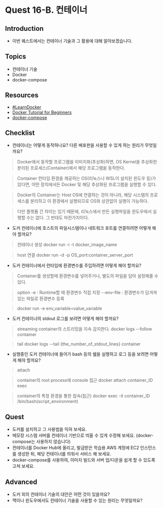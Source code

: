 # Quest 16-B. 컨테이너

## Introduction

- 이번 퀘스트에서는 컨테이너 기술과 그 활용에 대해 알아보겠습니다.

## Topics

- 컨테이너 기술
- Docker
- docker-compose

## Resources

- [#LearnDocker](https://www.docker.com/101-tutorial)
- [Docker Tutorial for Beginners](https://docker-curriculum.com/)
- [docker-compose](https://docs.docker.com/compose/)

## Checklist

- 컨테이너는 어떻게 동작하나요? 다른 배포판을 사용할 수 있게 하는 원리가 무엇일까요?

> Docker에서 동작할 프로그램을 이미지화(추상화)하면, OS Kernel을 추상화한 분리된 프로세스(Container)에서 해당 프로그램을 동작한다.

> Container 런타임 환경을 제공하는 OS(리눅스나 WSL이 설치된 윈도우 등)가 있다면, 어떤 장치에서든 Docker 및 해당 추상화된 프로그램을 실행할 수 있다.

> Docker의 Container는 Host OS에 연결하는 것이 아니라, 해당 시스템의 프로세스를 분리하고 이 환경에서 실행되므로 OS와 상관없이 실행이 가능하다.

> 다만 플랫폼 간 차이는 있기 때문에, 리눅스에서 만든 실행파일을 윈도우에서 실행할 수는 없다. 그 반대도 마찬가지이다.

- 도커 컨테이너에 호스트의 파일시스템이나 네트워크 포트를 연결하려면 어떻게 해야 할까요?

> 컨테이너 생성
> docker run -i -t docker_image_name

> host 연결
> docker run -d -p OS_port:container_server_port

- 도커 컨테이너에서 런타임에 환경변수를 주입하려면 어떻게 해야 할까요?

> Container를 생성할때 환경변수를 넣어주거나, 별도의 파일을 담아 설정해줄 수 있다.

> option
> -e : Runtime할 때 환경변수 직접 지정
> --env-file : 환경변수가 담겨져 있는 파일로 환경변수 등록

> docker run -e env_variable=value_variable

- 도커 컨테이너의 stdout 로그를 보려면 어떻게 해야 할까요?

> streaming
> container의 스트리밍을 지속 감지한다.
> docker logs --follow container

> tail
> docker logs --tail {the_number_of_stdout_lines} container

- 실행중인 도커 컨테이너에 들어가 bash 등의 쉘을 실행하고 로그 등을 보려면 어떻게 해야 할까요?

> attach

> container의 root process에 console 접근
> docker attach container_ID
> exec

> container의 특정 환경을 통한 접속(접근)
> docker exec -it container_ID /bin/bash(script_environment)

## Quest

- 도커를 설치하고 그 사용법을 익혀 보세요.
- 메모장 시스템 서버를 컨테이너 기반으로 띄울 수 있게 수정해 보세요. (docker-compose는 사용하지 않습니다)
- 컨테이너를 Docker Hub에 올리고, 발급받은 학습용 AWS 계정에 EC2 인스턴스를 생성한 뒤, 해당 컨테이너를 띄워서 서비스 해 보세요.
- docker-compose를 사용하여, 이미지 빌드와 서버 업/다운을 쉽게 할 수 있도록 고쳐 보세요.

## Advanced

- 도커 외의 컨테이너 기술의 대안은 어떤 것이 있을까요?
- 맥이나 윈도우에서도 컨테이너 기술을 사용할 수 있는 원리는 무엇일까요?

